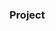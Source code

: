 ### Project

















































































































































         









        





 































